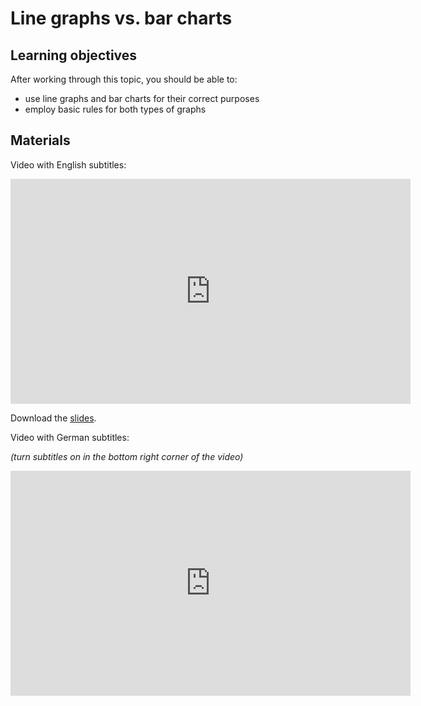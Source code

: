 # Line graphs vs. bar charts

## Learning objectives

After working through this topic, you should be able to:

- use line graphs and bar charts for their correct purposes
- employ basic rules for both types of graphs

## Materials

Video with English subtitles:

<iframe
  src="https://electure.uni-bonn.de/paella7/ui/watch.html?id=da787bbf-42cb-414c-8367-b233cfaa153c"
  width="640"
  height="360"
  frameborder="0"
  allowfullscreen
></iframe>

Download the [slides](plotly_graphs-lines_vs_bars.pdf).

Video with German subtitles:

*(turn subtitles on in the bottom right corner of the video)*

<iframe
  src="https://electure.uni-bonn.de/paella7/ui/watch.html?id=4bb65559-6f9c-49f9-8e2e-621cf86fa8fe"
  width="640"
  height="360"
  frameborder="0"
  allowfullscreen
></iframe>
